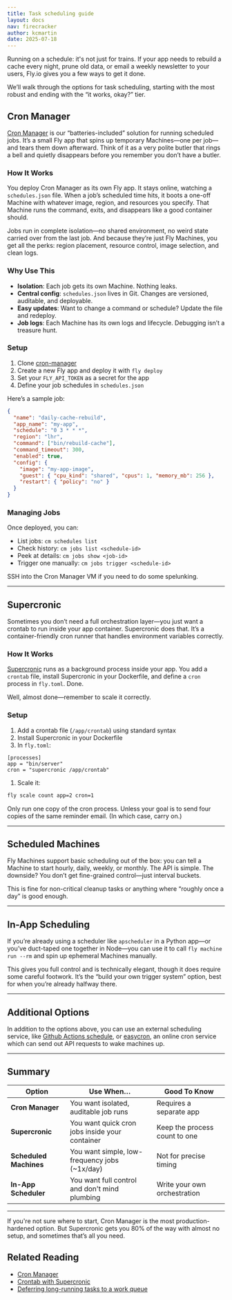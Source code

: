 ```yaml
---
title: Task scheduling guide
layout: docs
nav: firecracker
author: kcmartin
date: 2025-07-18
---
```


Running on a schedule: it's not just for trains. If your app needs to rebuild a cache every night, prune old data, or email a weekly newsletter to your users, Fly.io gives you a few ways to get it done.

We’ll walk through the options for task scheduling, starting with the most robust and ending with the “it works, okay?” tier.

## Cron Manager

[Cron Manager](https://github.com/fly-apps/cron-manager) is our “batteries-included” solution for running scheduled jobs. It’s a small Fly app that spins up temporary Machines—one per job—and tears them down afterward. Think of it as a very polite butler that rings a bell and quietly disappears before you remember you don’t have a butler.

### How It Works

You deploy Cron Manager as its own Fly app. It stays online, watching a `schedules.json` file. When a job’s scheduled time hits, it boots a one-off Machine with whatever image, region, and resources you specify. That Machine runs the command, exits, and disappears like a good container should.

Jobs run in complete isolation—no shared environment, no weird state carried over from the last job. And because they’re just Fly Machines, you get all the perks: region placement, resource control, image selection, and clean logs.

### Why Use This

- **Isolation**: Each job gets its own Machine. Nothing leaks.
- **Central config**: `schedules.json` lives in Git. Changes are versioned, auditable, and deployable.
- **Easy updates**: Want to change a command or schedule? Update the file and redeploy.
- **Job logs**: Each Machine has its own logs and lifecycle. Debugging isn’t a treasure hunt.

### Setup

1. Clone [cron-manager](https://github.com/fly-apps/cron-manager)
1. Create a new Fly app and deploy it with `fly deploy`
1. Set your `FLY_API_TOKEN` as a secret for the app
1. Define your job schedules in `schedules.json`

Here’s a sample job:

```json
{
  "name": "daily-cache-rebuild",
  "app_name": "my-app",
  "schedule": "0 3 * * *",
  "region": "lhr",
  "command": ["bin/rebuild-cache"],
  "command_timeout": 300,
  "enabled": true,
  "config": {
    "image": "my-app-image",
    "guest": { "cpu_kind": "shared", "cpus": 1, "memory_mb": 256 },
    "restart": { "policy": "no" }
  }
}
```

### Managing Jobs

Once deployed, you can:

- List jobs: `cm schedules list`
- Check history: `cm jobs list <schedule-id>`
- Peek at details: `cm jobs show <job-id>`
- Trigger one manually: `cm jobs trigger <schedule-id>`

SSH into the Cron Manager VM if you need to do some spelunking.

---

## Supercronic

Sometimes you don’t need a full orchestration layer—you just want a crontab to run inside your app container. Supercronic does that. It’s a container-friendly cron runner that handles environment variables correctly.

### How It Works

[Supercronic](https://fly.io/docs/blueprints/supercronic/) runs as a background process inside your app. You add a `crontab` file, install Supercronic in your Dockerfile, and define a `cron` process in `fly.toml`. Done.

Well, almost done—remember to scale it correctly.

### Setup

1. Add a crontab file (`/app/crontab`) using standard syntax
1. Install Supercronic in your Dockerfile
1. In `fly.toml`:

```
[processes]
app = "bin/server"
cron = "supercronic /app/crontab"
```

1. Scale it:

```bash
fly scale count app=2 cron=1
```

Only run one copy of the cron process. Unless your goal is to send four copies of the same reminder email. (In which case, carry on.)

---

## Scheduled Machines

Fly Machines support basic scheduling out of the box: you can tell a Machine to start hourly, daily, weekly, or monthly. The API is simple. The downside? You don’t get fine-grained control—just interval buckets.

This is fine for non-critical cleanup tasks or anything where “roughly once a day” is good enough.

---

## In-App Scheduling

If you’re already using a scheduler like `apscheduler` in a Python app—or you’ve duct-taped one together in Node—you can use it to call `fly machine run --rm` and spin up ephemeral Machines manually.

This gives you full control and is technically elegant, though it does require some careful footwork. It’s the “build your own trigger system” option, best for when you’re already halfway there.

---

## Additional Options

In addition to the options above, you can use an external scheduling service, like [Github Actions schedule](https://docs.github.com/en/actions/reference/events-that-trigger-workflows#schedule), or [easycron](https://www.easycron.com/), an online cron service which can send out API requests to wake machines up.

---

## Summary

| Option | Use When… | Good To Know |
| --- | --- | --- |
| **Cron Manager** | You want isolated, auditable job runs | Requires a separate app |
| **Supercronic** | You want quick cron jobs inside your container | Keep the process count to one |
| **Scheduled Machines** | You want simple, low-frequency jobs (~1x/day) | Not for precise timing |
| **In-App Scheduler** | You want full control and don't mind plumbing | Write your own orchestration |

---

If you're not sure where to start, Cron Manager is the most production-hardened option. But Supercronic gets you 80% of the way with almost no setup, and sometimes that’s all you need.



## Related Reading

- [Cron Manager](https://github.com/fly-apps/cron-manager)
- [Crontab with Supercronic](https://fly.io/docs/blueprints/supercronic/)
- [Deferring long-running tasks to a work queue](https://fly.io/docs/blueprints/work-queues/)

